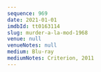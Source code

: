 ```yaml
---
sequence: 969
date: 2021-01-01
imdbId: tt0163114
slug: murder-a-la-mod-1968
venue: null
venueNotes: null
medium: Blu-ray
mediumNotes: Criterion, 2011
---
```

